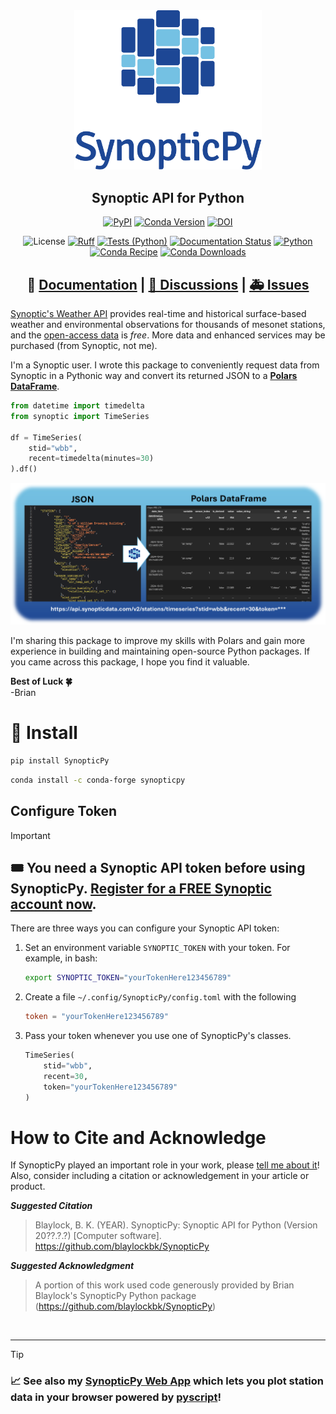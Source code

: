 <div
    align='center'
>

<picture>
  <source media="(prefers-color-scheme: dark)" srcset="https://raw.githubusercontent.com/blaylockbk/SynopticPy/refs/heads/56-rewrite-using-polars/docs/_static/SynopticPy_white.svg">
  <source media="(prefers-color-scheme: light)" srcset="https://raw.githubusercontent.com/blaylockbk/SynopticPy/refs/heads/56-rewrite-using-polars/docs/_static/SynopticPy_blue.svg">
  <img alt="Shows a black logo in light color mode and a white one in dark color mode." src="https://raw.githubusercontent.com/blaylockbk/SynopticPy/refs/heads/56-rewrite-using-polars/docs/_static/SynopticPy_blue.svg" width=300>
</picture>

## Synoptic API for Python

<!-- Badges -->

[![PyPI](https://img.shields.io/pypi/v/SynopticPy)](https://pypi.python.org/pypi/SynopticPy/)
[![Conda Version](https://img.shields.io/conda/vn/conda-forge/synopticpy.svg)](https://anaconda.org/conda-forge/synopticpy)
[![DOI](https://zenodo.org/badge/288617886.svg)](https://zenodo.org/badge/latestdoi/288617886)

![License](https://img.shields.io/github/license/blaylockbk/SynopticPy)
[![Ruff](https://img.shields.io/endpoint?url=https://raw.githubusercontent.com/astral-sh/ruff/main/assets/badge/v2.json)](https://github.com/astral-sh/ruff)
[![Tests (Python)](https://github.com/blaylockbk/SynopticPy/actions/workflows/tests-python.yml/badge.svg)](https://github.com/blaylockbk/SynopticPy/actions/workflows/tests-python.yml)
[![Documentation Status](https://readthedocs.org/projects/synopticpy/badge/?version=latest)](https://synopticpy.readthedocs.io/?badge=latest)
[![Python](https://img.shields.io/pypi/pyversions/SynopticPy.svg)](https://pypi.org/project/SynopticPy/)
[![Conda Recipe](https://img.shields.io/badge/recipe-synopticpy-green.svg)](https://anaconda.org/conda-forge/synopticpy)
[![Conda Downloads](https://img.shields.io/conda/dn/conda-forge/synopticpy.svg)](https://anaconda.org/conda-forge/synopticpy)

<!-- (Badges) -->

## 📘 [Documentation](https://synopticpy.readthedocs.io/) | [💬 Discussions](https://github.com/blaylockbk/SynopticPy/discussions) | [🚑 Issues](https://github.com/blaylockbk/SynopticPy/issues)

</div>

[Synoptic's Weather API](https://synopticdata.com/weatherapi/) provides real-time and historical surface-based weather and environmental observations for thousands of mesonet stations, and the [open-access data](https://synopticdata.com/pricing/open-access-pricing/) is _free_. More data and enhanced services may be purchased (from Synoptic, not me).

I'm a Synoptic user. I wrote this package to conveniently request data from Synoptic in a Pythonic way and convert its returned JSON to a **[Polars DataFrame](https://docs.pola.rs/user-guide/getting-started/)**.

```python
from datetime import timedelta
from synoptic import TimeSeries

df = TimeSeries(
    stid="wbb",
    recent=timedelta(minutes=30)
).df()
```

![alt text](docs/_static/json_to_polars.png)

I'm sharing this package to improve my skills with Polars and gain more experience in building and maintaining open-source Python packages. If you came across this package, I hope you find it valuable.

**Best of Luck 🍀**  
-Brian

# 🐍 Install

```bash
pip install SynopticPy
```

```bash
conda install -c conda-forge synopticpy
```

## Configure Token

> [!IMPORTANT]
>
> ## 🎟️ You need a Synoptic API token before using SynopticPy. [Register for a FREE Synoptic account now](https://customer.synopticdata.com/).

There are three ways you can configure your Synoptic API token:

1. Set an environment variable `SYNOPTIC_TOKEN` with your token. For example, in bash:
   ```bash
   export SYNOPTIC_TOKEN="yourTokenHere123456789"
   ```
1. Create a file `~/.config/SynopticPy/config.toml` with the following
   ```toml
   token = "yourTokenHere123456789"
   ```
1. Pass your token whenever you use one of SynopticPy's classes.
   ```python
   TimeSeries(
       stid="wbb",
       recent=30,
       token="yourTokenHere123456789"
   )
   ```

# How to Cite and Acknowledge

If SynopticPy played an important role in your work, please [tell me about it](https://github.com/blaylockbk/SynopticPY/discussions/categories/show-and-tell)! Also, consider including a citation or acknowledgement in your article or product.

**_Suggested Citation_**

> Blaylock, B. K. (YEAR). SynopticPy: Synoptic API for Python (Version 20??.?.?) [Computer software]. https://github.com/blaylockbk/SynopticPy

**_Suggested Acknowledgment_**

> A portion of this work used code generously provided by Brian Blaylock's SynopticPy Python package (https://github.com/blaylockbk/SynopticPy)

<br>
<hr>

> [!TIP]
>
> ### 📈 See also my [SynopticPy Web App](https://blaylockbk.github.io/SynopticPy) which lets you plot station data in your browser powered by [pyscript](https://pyscript.net/)!
